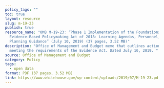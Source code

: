 ```yaml
---
policy_tags: ""
toc: true
layout: resource
slug: m-19-23
publish: true
resource_name: "OMB M-19-23: “Phase 1 Implementation of the Foundations for
  Evidence-Based Policymaking Act of 2018: Learning Agendas, Personnel, and
  Planning Guidance” (July 10, 2019) (37 pages, 3.52 MB)"
description: "Office of Management and Budget memo that outlines action steps to
  meeting the requirements of the Evidence Act. Dated July 10, 2019. "
source: Office of Management and Budget
category: Policy
tags:
  - open data
format: PDF (37 pages, 3.52 MB)
link: https://www.whitehouse.gov/wp-content/uploads/2019/07/M-19-23.pdf
---
```

